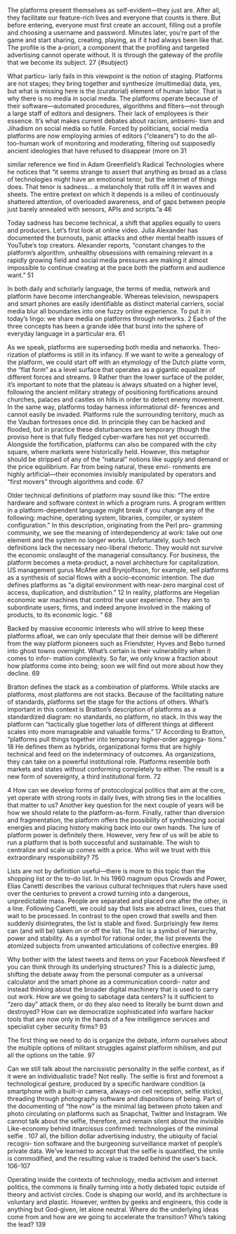 The platforms present themselves as self-evident—they just are. After all, they facilitate our feature-rich lives and everyone that counts is there. But before entering, everyone must first create an account, filling out a profile and choosing a username and password. Minutes later, you’re part of the game and start sharing, creating, playing, as if it had always been like that. The profile is the a-priori, a component that the profiling and targeted advertising cannot operate without. It is through the gateway of the profile that we become its subject. 27 {#subject}

What particu- larly fails in this viewpoint is the notion of staging. Platforms are not stages; they bring together and synthesize (multimedia) data, yes, but what is missing here is the (curatorial) element of human labor. That is why there is no media in social media. The platforms operate because of their software—automated procedures, algorithms and filters—not through a large staff of editors and designers. Their lack of employees is their essence. It’s what makes current debates about racism, antisemi- tism and Jihadism on social media so futile. Forced by politicians, social media platforms are now employing armies of editors (“cleaners”) to do the all-too-human work of monitoring and moderating, filtering out supposedly ancient ideologies that have refused to disappear (more on 31

similar reference we find in Adam Greenfield’s Radical Technologies where he notices that “it seems strange to assert that anything as broad as a class of technologies might have an emotional tenor, but the internet of things does. That tenor is sadness... a melancholy that rolls off it in waves and sheets. The entire pretext on which it depends is a milieu of continuously shattered attention, of overloaded awareness, and of gaps between people just barely annealed with sensors, APIs and scripts.”a 46

Today sadness has become technical, a shift that applies equally to users and producers. Let’s first look at online video. Julia Alexander has documented the burnouts, panic attacks and other mental health issues of YouTube’s top creators. Alexander reports, “constant changes to the platform’s algorithm, unhealthy obsessions with remaining relevant in a rapidly growing field and social media pressures are making it almost impossible to continue creating at the pace both the platform and audience want.” 51 

In both daily and scholarly language, the terms of media, network and platform have become interchangeable. Whereas television, newspapers and smart phones are easily identifiable as distinct material carriers, social media blur all boundaries into one fuzzy online experience. To put it in today’s lingo: we share media on platforms through networks. 2 Each of the three concepts has been a grande idée that burst into the sphere of everyday language in a particular era. 61

As we speak, platforms are superseding both media and networks. Theo- rization of platforms is still in its infancy. If we want to write a genealogy of the platform, we could start off with an etymology of the Dutch platte vorm, the “flat form” as a level surface that operates as a gigantic equalizer of different forces and streams. 9 Rather than the lower surface of the polder, it’s important to note that the plateau is always situated on a higher level, following the ancient military strategy of positioning fortifications around churches, palaces and castles on hills in order to detect enemy movement. In the same way, platforms today harness informational dif- ferences and cannot easily be invaded. Platforms rule the surrounding territory, much as the Vauban fortresses once did. In principle they can be hacked and flooded, but in practice these disturbances are temporary (though the proviso here is that fully fledged cyber-warfare has not yet occurred). Alongside the fortification, platforms can also be compared with the city square, where markets were historically held. However, this metaphor should be stripped of any of the “natural” notions like supply and demand or the price equilibrium. Far from being natural, these envi- ronments are highly artificial—their economies invisibly manipulated by operators and “first movers” through algorithms and code. 67

Older technical definitions of platform may sound like this: “The entire hardware and software context in which a program runs. A program written in a platform-dependent language might break if you change any of the following: machine, operating system, libraries, compiler, or system configuration.” In this description, originating from the Perl pro- gramming community, we see the meaning of interdependency at work: take out one element and the system no longer works. Unfortunately, such tech definitions lack the necessary neo-liberal rhetoric. They would not survive the economic onslaught of the managerial consultancy. For business, the platform becomes a meta-product, a novel architecture for capitalization. US management gurus McAfee and Brynjolfsson, for example, sell platforms as a synthesis of social flows with a socio-economic intention. The duo defines platforms as “a digital environment with near-zero marginal cost of access, duplication, and distribution.” 12 In reality, platforms are Hegelian economic war machines that control the user experience. They aim to subordinate users, firms, and indeed anyone involved in the making of products, to its economic logic. “ 68

Backed by massive economic interests who will strive to keep these platforms afloat, we can only speculate that their demise will be different from the way platform pioneers such as Friendster, Hyves and Bebo turned into ghost towns overnight. What’s certain is their vulnerability when it comes to infor- mation complexity. So far, we only know a fraction about how platforms come into being; soon we will find out more about how they decline. 69


Bratton defines the stack as a combination of platforms. While stacks are platforms, most platforms are not stacks. Because of the facilitating nature of standards, platforms set the stage for the actions of others. What’s important in this context is Bratton’s description of platforms as a standardized diagram: no standards, no platform, no stack. In this way the platform can “tactically glue together lots of different things at different scales into more manageable and valuable forms.” 17 According to Bratton, “platforms pull things together into temporary higher-order aggrega- tions.” 18 He defines them as hybrids, organizational forms that are highly technical and feed on the indeterminacy of outcomes. As organizations, they can take on a powerful institutional role. Platforms resemble both markets and states without conforming completely to either. The result is a new form of sovereignty, a third institutional form. 72

4 How can we develop forms of protocological politics that aim at the core, yet operate with strong roots in daily lives, with strong ties in the localities that matter to us? Another key question for the next couple of years will be how we should relate to the platform-as-form. Finally, rather than diversion and fragmentation, the platform offers the possibility of synthesizing social energies and placing history making back into our own hands. The lure of platform power is definitely there. However, very few of us will be able to run a platform that is both successful and sustainable. The wish to centralize and scale up comes with a price. Who will we trust with this extraordinary responsibility? 75

Lists are not by definition useful—there is more to this topic than the shopping list or the to-do list. In his 1960 magnum opus Crowds and Power, Elias Canetti describes the various cultural techniques that rulers have used over the centuries to prevent a crowd turning into a dangerous, unpredictable mass. People are separated and placed one after the other, in a line. Following Canetti, we could say that lists are abstract lines, cues that wait to be processed. In contrast to the open crowd that swells and then suddenly disintegrates, the list is stable and fixed. Surprisingly few items can (and will be) taken on or off the list. The list is a symbol of hierarchy, power and stability. As a symbol for rational order, the list prevents the atomized subjects from unwanted articulations of collective energies. 89 

Why bother with the latest tweets and items on your Facebook Newsfeed if you can think through its underlying structures? This is a dialectic jump, shifting the debate away from the personal computer as a universal calculator and the smart phone as a communication coordi- nator and instead thinking about the broader digital machinery that is used to carry out work. How are we going to sabotage data centers? Is it sufficient to “zero day” attack them, or do they also need to literally be burnt down and destroyed? How can we democratize sophisticated info warfare hacker tools that are now only in the hands of a few intelligence services and specialist cyber security firms? 93

The first thing we need to do is organize the debate, inform ourselves about the multiple options of militant struggles against platform nihilism, and put all the options on the table. 97

Can we still talk about the narcissistic personality in the selfie context, as if it were an individualistic trade? Not really. The selfie is first and foremost a technological gesture, produced by a specific hardware condition (a smartphone with a built-in camera, always-on cell reception, selfie sticks), threading through photography software and dispositions of being. Part of the documenting of “the now” is the minimal lag between photo taken and photo circulating on platforms such as Snapchat, Twitter and Instagram. We cannot talk about the selfie, therefore, and remain silent about the invisible Like-economy behind itnarcissus confirmed: technologies of the minimal selfie . 107 all, the billion dollar advertising industry, the ubiquity of facial recogni- tion software and the burgeoning surveillance market of people’s private data. We’ve learned to accept that the selfie is quantified, the smile is commodified, and the resulting value is traded behind the user’s back. 106-107

Operating inside the contexts of technology, media activism and internet politics, the commons is finally turning into a hotly debated topic outside of theory and activist circles. Code is shaping our world, and its architecture is voluntary and plastic. However, written by geeks and engineers, this code is anything but God-given, let alone neutral. Where do the underlying ideas come from and how are we going to accelerate the transition? Who’s taking the lead? 139
